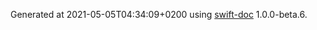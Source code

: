 Generated at 2021-05-05T04:34:09+0200 using [swift-doc](https://github.com/SwiftDocOrg/swift-doc) 1.0.0-beta.6.
